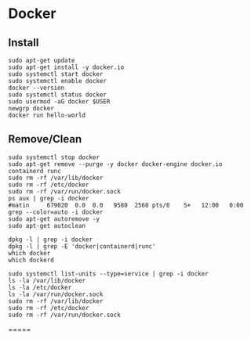 # Docker

## Install 
    sudo apt-get update
    sudo apt-get install -y docker.io
    sudo systemctl start docker
    sudo systemctl enable docker
    docker --version
    sudo systemctl status docker
    sudo usermod -aG docker $USER
    newgrp docker
    docker run hello-world



## Remove/Clean
    sudo systemctl stop docker
    sudo apt-get remove --purge -y docker docker-engine docker.io containerd runc
    sudo rm -rf /var/lib/docker
    sudo rm -rf /etc/docker
    sudo rm -rf /var/run/docker.sock
    ps aux | grep -i docker
    #matin     679020  0.0  0.0   9580  2560 pts/0    S+   12:00   0:00 grep --color=auto -i docker
    sudo apt-get autoremove -y
    sudo apt-get autoclean

    dpkg -l | grep -i docker
    dpkg -l | grep -E 'docker|containerd|runc'
    which docker
    which dockerd
    
    sudo systemctl list-units --type=service | grep -i docker
    ls -la /var/lib/docker
    ls -la /etc/docker
    ls -la /var/run/docker.sock
    sudo rm -rf /var/lib/docker
    sudo rm -rf /etc/docker
    sudo rm -rf /var/run/docker.sock














=====
